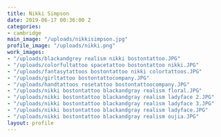 ```yaml
---
title: Nikki Simpson
date: 2019-06-17 00:36:00 Z
categories:
- cambridge
main_image: "/uploads/nikkisimpson.jpg"
profile_image: "/uploads/nikki.png"
work_images:
- "/uploads/blackandgrey realism nikki bostontattoo.JPG"
- "/uploads/colorfultattoo spacetattoo bostontattoo nikki.JPG"
- "/uploads/fantasytattoos bostontattoo nikki colortattoos.JPG"
- "/uploads/girltattoo bostontattocompany.JPG"
- "/uploads/handtattoos rosetattoo bostontattoocompany.JPG"
- "/uploads/nikki bostontattoo blackandgray realism floral.JPG"
- "/uploads/nikki bostontattoo blackandgray realism ladyface 2.JPG"
- "/uploads/nikki bostontattoo blackandgray realism ladyface 3.JPG"
- "/uploads/nikki bostontattoo blackandgray realism ladyface.JPG"
- "/uploads/nikki bostontattoo blackandgray realism oujia.JPG"
layout: profile
---
```


